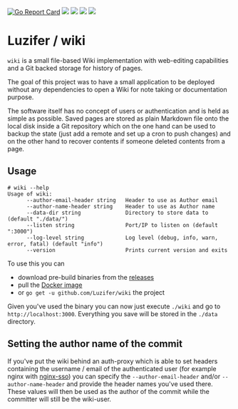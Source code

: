 [![Go Report Card](https://goreportcard.com/badge/github.com/Luzifer/wiki)](https://goreportcard.com/report/github.com/Luzifer/wiki)
![](https://badges.fyi/github/license/Luzifer/wiki)
![](https://badges.fyi/github/downloads/Luzifer/wiki)
![](https://badges.fyi/github/latest-release/Luzifer/wiki)
![](https://knut.in/project-status/wiki)

# Luzifer / wiki

`wiki` is a small file-based Wiki implementation with web-editing capabilities and a Git backed storage for history of pages.

The goal of this project was to have a small application to be deployed without any dependencies to open a Wiki for note taking or documentation purpose. 

The software itself has no concept of users or authentication and is held as simple as possible. Saved pages are stored as plain Markdown file onto the local disk inside a Git repository which on the one hand can be used to backup the state (just add a remote and set up a cron to push changes) and on the other hand to recover contents if someone deleted contents from a page.

## Usage

```console
# wiki --help
Usage of wiki:
      --author-email-header string   Header to use as Author email
      --author-name-header string    Header to use as Author name
      --data-dir string              Directory to store data to (default "./data/")
      --listen string                Port/IP to listen on (default ":3000")
      --log-level string             Log level (debug, info, warn, error, fatal) (default "info")
      --version                      Prints current version and exits
```

To use this you can
- download pre-build binaries from the [releases](https://github.com/Luzifer/wiki/releases)
- pull the [Docker image](https://hub.docker.com/r/luzifer/wiki)
- or `go get -u github.com/Luzifer/wiki` the project

Given you've used the binary you can now just execute `./wiki` and go to `http://localhost:3000`. Everything you save will be stored in the `./data` directory.

## Setting the author name of the commit

If you've put the wiki behind an auth-proxy which is able to set headers containing the username / email of the authenticated user (for example nginx with [nginx-sso](https://github.com/Luzifer/nginx-sso)) you can specify the `--author-email-header` and/or `--author-name-header` and provide the header names you've used there. These values will then be used as the author of the commit while the committer will still be the wiki-user.
